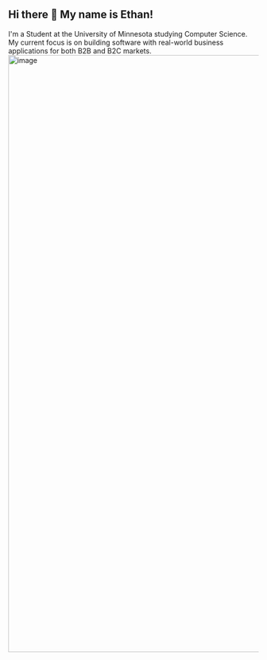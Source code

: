 ## Hi there 👋 My name is Ethan!

I'm a Student at the University of Minnesota studying Computer Science. 
My current focus is on building software with real-world business applications for both B2B and B2C markets.
<img width="731" height="1200" alt="image" src="https://github.com/user-attachments/assets/89f47167-a4fb-4f2c-86a8-6ad36621c531" />

<!--
**edocsprojects/edocsprojects** is a ✨ _special_ ✨ repository because its `README.md` (this file) appears on your GitHub profile.

Here are some ideas to get you started:

- 🔭 I’m currently working on ...
- 🌱 I’m currently learning ...
- 👯 I’m looking to collaborate on ...
- 🤔 I’m looking for help with ...
- 💬 Ask me about ...
- 📫 How to reach me: ...
- 😄 Pronouns: ...
- ⚡ Fun fact: ...
-->
